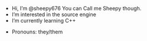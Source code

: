 -  Hi, I’m @sheepy676 You can Call me Sheepy though.
-  I’m interested in the source engine
-  I’m currently learning C++
<!--- - 💞️ I’m looking to collaborate on ...
- 📫 How to reach me ... --->
- Pronouns: they/them
<!--- - ⚡ Fun fact: ---> 

<!---
sheepy676/sheepy676 is a ✨ special ✨ repository because its `README.md` (this file) appears on your GitHub profile.
You can click the Preview link to take a look at your changes.
--->
